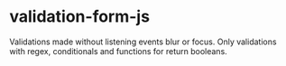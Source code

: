# validation-form-js
Validations made without listening events blur or focus. Only validations with regex, conditionals and functions for return booleans. 
